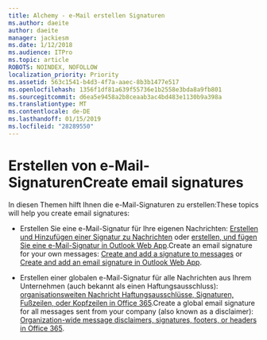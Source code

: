 ```yaml
---
title: Alchemy - e-Mail erstellen Signaturen
ms.author: daeite
author: daeite
manager: jackiesm
ms.date: 1/12/2018
ms.audience: ITPro
ms.topic: article
ROBOTS: NOINDEX, NOFOLLOW
localization_priority: Priority
ms.assetid: 563c1541-b4d3-4f7a-aaec-8b3b1477e517
ms.openlocfilehash: 1356f1df81a639f55736e1b2558e3bda8a9fb801
ms.sourcegitcommit: d6ea5e9458a2b8ceaab3ac4bd483e1130b9a398a
ms.translationtype: MT
ms.contentlocale: de-DE
ms.lasthandoff: 01/15/2019
ms.locfileid: "28289550"
---
```

# <a name="create-email-signatures"></a><span data-ttu-id="54693-102">Erstellen von e-Mail-Signaturen</span><span class="sxs-lookup"><span data-stu-id="54693-102">Create email signatures</span></span>

<span data-ttu-id="54693-103">In diesen Themen hilft Ihnen die e-Mail-Signaturen zu erstellen:</span><span class="sxs-lookup"><span data-stu-id="54693-103">These topics will help you create email signatures:</span></span>
  
- <span data-ttu-id="54693-104">Erstellen Sie eine e-Mail-Signatur für Ihre eigenen Nachrichten: [Erstellen und Hinzufügen einer Signatur zu Nachrichten](https://support.office.com/article/8ee5d4f4-68fd-464a-a1c1-0e1c80bb27f2.aspx) oder [erstellen, und fügen Sie eine e-Mail-Signatur in Outlook Web App](https://support.office.com/article/0f230564-11b9-4239-83de-f10cbe4dfdfc.aspx).</span><span class="sxs-lookup"><span data-stu-id="54693-104">Create an email signature for your own messages: [Create and add a signature to messages](https://support.office.com/article/8ee5d4f4-68fd-464a-a1c1-0e1c80bb27f2.aspx) or [Create and add an email signature in Outlook Web App](https://support.office.com/article/0f230564-11b9-4239-83de-f10cbe4dfdfc.aspx).</span></span>
    
- <span data-ttu-id="54693-105">Erstellen einer globalen e-Mail-Signatur für alle Nachrichten aus Ihrem Unternehmen (auch bekannt als einen Haftungsausschluss): [organisationsweiten Nachricht Haftungsausschlüsse, Signaturen, Fußzeilen, oder Kopfzeilen in Office 365](https://go.microsoft.com/fwlink/p/?linkid=391096).</span><span class="sxs-lookup"><span data-stu-id="54693-105">Create a global email signature for all messages sent from your company (also known as a disclaimer): [Organization-wide message disclaimers, signatures, footers, or headers in Office 365](https://go.microsoft.com/fwlink/p/?linkid=391096).</span></span>
    

